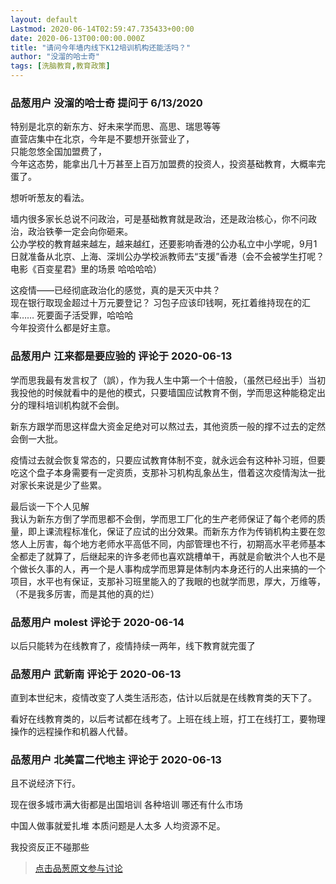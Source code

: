 ```yaml
---
layout: default
Lastmod: 2020-06-14T02:59:47.735433+00:00
date: 2020-06-13T00:00:00.000Z
title: "请问今年墙内线下K12培训机构还能活吗？"
author: "没溜的哈士奇"
tags: [洗脑教育,教育政策]
---
```



### 品葱用户 **没溜的哈士奇** 提问于 6/13/2020
    
特别是北京的新东方、好未来学而思、高思、瑞思等等  
直营店集中在北京，今年是不要想开张营业了，  
只能忽悠全国加盟费了，  
今年这态势，能拿出几十万甚至上百万加盟费的投资人，投资基础教育，大概率完蛋了。  
  
想听听葱友的看法。   
  
墙内很多家长总说不问政治，可是基础教育就是政治，还是政治核心，你不问政治，政治铁拳一定会向你砸来。  
公办学校的教育越来越左，越来越红，还要影响香港的公办私立中小学呢，9月1日就准备从北京、上海、深圳公办学校派教师去“支援”香港（会不会被学生打呢？电影《百变星君》里的场景 哈哈哈哈）  
  
这疫情——已经彻底政治化的感觉，真的是天灭中共？   
现在银行取现金超过十万元要登记？ 习包子应该印钱啊，死扛着维持现在的汇率…… 死要面子活受罪，哈哈哈   
今年投资什么都是好主意。
    
                

### 品葱用户 **江来都是要应验的** 评论于 2020-06-13
        
学而思我最有发言权了（誤），作为我人生中第一个十倍股，（虽然已经出手）当初我投他的时候就看中的是他的模式，只要墙国应试教育不倒，学而思这种能稳定出分的理科培训机构就不会倒。  
  
  
新东方跟学而思这样盘大资金足绝对可以熬过去，其他资质一般的撑不过去的定然会倒一大批。  
  
疫情过去就会恢复常态的，只要应试教育体制不变，就永远会有这种补习班，但要吃这个盘子本身需要有一定资质，支那补习机构乱象丛生，借着这次疫情淘汰一批对家长来说是少了些累。  
  
最后谈一下个人见解  
我认为新东方倒了学而思都不会倒，学而思工厂化的生产老师保证了每个老师的质量，即上课流程标准化，保证了应试的出分效果。而新东方作为传销机构主要在忽悠人上厉害，每个地方老师水平高低不同，内部管理也不行，初期高水平老师基本全都走了就算了，后继起来的许多老师也喜欢跳槽单干，再就是俞敏洪个人也不是个做长久事的人，再一个是人事构成学而思算是体制内本身还行的人出来搞的一个项目，水平也有保证，支那补习班里能入的了我眼的也就学而思，厚大，万维等，（不是我多厉害，而是其他的真的烂）
        
                

### 品葱用户 **molest** 评论于 2020-06-14
        
以后只能转为在线教育了，疫情持续一两年，线下教育就完蛋了
        
                

### 品葱用户 **武新南** 评论于 2020-06-13
        
直到本世纪末，疫情改变了人类生活形态，估计以后就是在线教育类的天下了。  
  
看好在线教育类的，以后考试都在线考了。上班在线上班，打工在线打工，要物理操作的远程操作和机器人代替。
        
                

### 品葱用户 **北美富二代地主** 评论于 2020-06-13
        
且不说经济下行。  
  
现在很多城市满大街都是出国培训 各种培训 哪还有什么市场  
  
中国人做事就爱扎堆 本质问题是人太多 人均资源不足。  
  
我投资反正不碰那些
        
                





> [点击品葱原文参与讨论](https://pincong.rocks/question/27206)

